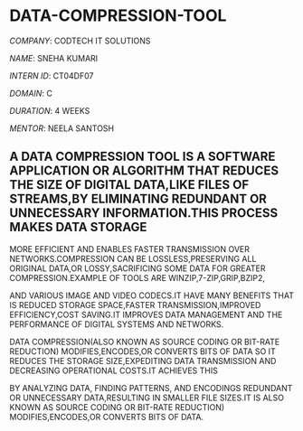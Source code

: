 # DATA-COMPRESSION-TOOL

*COMPANY*: CODTECH IT SOLUTIONS

*NAME*: SNEHA KUMARI

*INTERN ID*: CT04DF07

*DOMAIN*: C

*DURATION*: 4 WEEKS

*MENTOR*: NEELA SANTOSH

## A DATA COMPRESSION TOOL IS A SOFTWARE APPLICATION OR ALGORITHM THAT REDUCES THE SIZE OF DIGITAL DATA,LIKE FILES OF STREAMS,BY ELIMINATING REDUNDANT OR UNNECESSARY INFORMATION.THIS PROCESS MAKES DATA STORAGE

MORE EFFICIENT AND ENABLES FASTER TRANSMISSION OVER NETWORKS.COMPRESSION CAN BE LOSSLESS,PRESERVING ALL ORIGINAL DATA,OR LOSSY,SACRIFICING SOME DATA FOR GREATER COMPRESSION.EXAMPLE OF TOOLS ARE WINZIP,7-ZIP,GRIP,BZIP2,

AND VARIOUS IMAGE AND VIDEO CODECS.IT HAVE MANY BENEFITS THAT IS REDUCED STORAGE SPACE,FASTER TRANSMISSION,IMPROVED EFFICIENCY,COST SAVING.IT IMPROVES DATA MANAGEMENT AND THE PERFORMANCE OF DIGITAL SYSTEMS AND NETWORKS.

DATA COMPRESSION(ALSO KNOWN AS SOURCE CODING OR BIT-RATE REDUCTION) MODIFIES,ENCODES,OR CONVERTS BITS OF DATA SO IT REDUCES THE STORAGE SIZE,EXPEDITING DATA TRANSMISSION AND DECREASING OPERATIONAL COSTS.IT ACHIEVES THIS

BY ANALYZING DATA, FINDING PATTERNS, AND ENCODINGS REDUNDANT OR UNNECESSARY DATA,RESULTING IN SMALLER FILE SIZES.IT IS ALSO KNOWN AS SOURCE CODING OR BIT-RATE REDUCTION) MODIFIES,ENCODES,OR CONVERTS BITS OF DATA.
